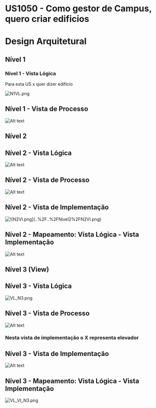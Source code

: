  US1050 - Como gestor de Campus, quero criar edificios
=================================================================

# Design Arquitetural

## Nível 1

### Nível 1 - Vista Lógica
Para esta US x quer dizer edificio

![N1VL.png](..%2F..%2FNivel1%2FN1VL.png)



## Nível 1 - Vista de Processo
![Alt text](N1_VP_CREATE.png)

## Nível 2

## Nível 2 - Vista Lógica
![Alt text](../../Nivel2/N2VL.png)

## Nível 2 - Vista de Processo

![Alt text](N2_VP_CREATE.jpeg)

## Nível 2 - Vista de Implementação

![!\[N2VI.png\](..%2F..%2FNivel2%2FN2VI.png)](../../Nivel2/N2VI.png)

## Nível 2 - Mapeamento: Vista Lógica - Vista Implementação

![Alt text](../../Nivel2/N2_VL_VI.png)

## Nível 3 (View)

## Nível 3 - Vista Lógica
![VL_N3.png](..%2F..%2FNivel3%2FVL_N3.png)

## Nível 3 - Vista de Processo
![Alt text](VP_N3_CREATE.png)

### Nesta vista de implementação o X representa elevador

## Nível 3 - Vista de Implementação
![Alt text](../../Nivel3/VI-UI_N3.png)

## Nível 3 - Mapeamento: Vista Lógica - Vista Implementação
![VL_VI_N3.png](..%2F..%2FNivel3%2FVL_VI_N3.png)